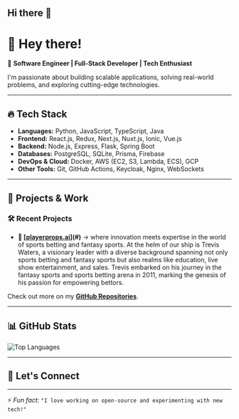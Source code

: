 ## Hi there 👋

<!--
**arcmentor/arcmentor** is a ✨ _special_ ✨ repository because its `README.md` (this file) appears on your GitHub profile.

Here are some ideas to get you started:

- 🔭 I’m currently working on ...
- 🌱 I’m currently learning ...
- 👯 I’m looking to collaborate on ...
- 🤔 I’m looking for help with ...
- 💬 Ask me about ...
- 📫 How to reach me: ...
- 😄 Pronouns: ...
- ⚡ Fun fact: ...
-->
# 👋 Hey there!

🚀 **Software Engineer | Full-Stack Developer | Tech Enthusiast**  

I'm passionate about building scalable applications, solving real-world problems, and exploring cutting-edge technologies.

---

## 🔥 **Tech Stack**
- **Languages:** Python, JavaScript, TypeScript, Java  
- **Frontend:** React.js, Redux, Next.js, Nuxt.js, Ionic, Vue.js  
- **Backend:** Node.js, Express, Flask, Spring Boot  
- **Databases:** PostgreSQL, SQLite, Prisma, Firebase  
- **DevOps & Cloud:** Docker, AWS (EC2, S3, Lambda, ECS), GCP  
- **Other Tools:** Git, GitHub Actions, Keycloak, Nginx, WebSockets  

---

## 📌 **Projects & Work**
### 🛠️ Recent Projects
- **🚀 [[playerprops.ai](https://playerprops.ai/)](#)** → where innovation meets expertise in the world of sports betting and fantasy sports. At the helm of our ship is Trevis Waters, a visionary leader with a diverse background spanning not only sports betting and fantasy sports but also realms like education, live show entertainment, and sales. Trevis embarked on his journey in the fantasy sports and sports betting arena in 2011, marking the genesis of his passion for empowering bettors.


Check out more on my **[GitHub Repositories](https://github.com/arcmentor?tab=repositories)**.

---

## 📊 **GitHub Stats**
![Top Languages](https://github-readme-stats.vercel.app/api/top-langs/?username=arcmentor&layout=compact&theme=react)

---

## 💬 **Let's Connect**

---

⚡ *Fun fact:* `"I love working on open-source and experimenting with new tech!"`  


